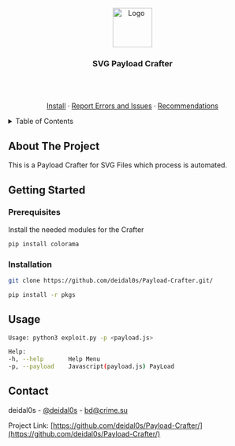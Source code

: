 <div id="top"></div>


<br />
<div align="center">
  <a href="https://github.com/deidal0s/Payload-Crafter/">
    <img src="https://media.discordapp.net/attachments/962136533618548736/965974789770600468/ladybug.png" alt="Logo" width="80" height="80">
  </a>

  <h3 align="center">SVG Payload Crafter</h3>

  <p align="center">
    <br />
    <br />
    <br />
    <a href="https://github.com/deidal0s/Payload-Crafter">Install</a>
    ·
    <a href="https://github.com/deidal0s/Payload-Crafter/issues">Report Errors and Issues</a>
    ·
    <a href="https://github.com/deidal0s/Payload-Crafter/issues">Recommendations</a>
  </p>
</div>

<!-- TABLE OF CONTENTS -->
<details>
  <summary>Table of Contents</summary>
  <ol>
    <li>
      <a href="#about-the-project">About The Project</a>
    </li>
    <li>
      <a href="#getting-started">Getting Started</a>
      <ul>
        <li><a href="#prerequisites">Prerequisites</a></li>
        <li><a href="#installation">Installation</a></li>
      </ul>
    </li>
    <li><a href="#usage">Usage</a></li>
    <li><a href="#contact">Contact</a></li>
  </ol>
</details>



<!-- ABOUT THE PROJECT -->
## About The Project

This is a Payload Crafter for SVG Files which process is automated.

<!-- GETTING STARTED -->
## Getting Started


### Prerequisites

Install the needed modules for the Crafter
  ```sh
  pip install colorama
  ```

### Installation

   ```sh
   git clone https://github.com/deidal0s/Payload-Crafter.git/
   ```

   ```sh
   pip install -r pkgs
   ```

<!-- USAGE EXAMPLES -->
## Usage

```sh
Usage: python3 exploit.py -p <payload.js>

Help:
-h, --help       Help Menu
-p, --payload    Javascript(payload.js) PayLoad
```

<!-- CONTACT -->
## Contact

deidal0s - [@deidal0s](https://twitter.com/deidal0s) - bd@crime.su

Project Link: [https://github.com/deidal0s/Payload-Crafter/](https://github.com/deidal0s/Payload-Crafter/)

[contributors-shield]: https://img.shields.io/github/contributors/deidal0s/Payload-Crafter.svg?style=for-the-badge
[contributors-url]: https://github.com/deidal0s/Payload-Crafter/graphs/contributors
[forks-shield]: https://img.shields.io/github/forks/deidal0s/Payload-Crafter.svg?style=for-the-badge
[forks-url]: https://github.com/deidal0s/Payload-Crafter/network/members
[stars-shield]: https://img.shields.io/github/stars/deidal0s/Payload-Crafter.svg?style=for-the-badge
[stars-url]: https://github.com/deidal0s/Payload-Crafter/stargazers
[issues-shield]: https://img.shields.io/github/issues/deidal0s/Payload-Crafter.svg?style=for-the-badge
[issues-url]: https://github.com/deidal0s/Payload-Crafter/issues
[license-shield]: https://img.shields.io/github/license/deidal0s/Payload-Crafter.svg?style=for-the-badge
[license-url]: https://github.com/deidal0s/Payload-Crafter/blob/master/LICENSE.txt
[linkedin-shield]: https://img.shields.io/badge/-LinkedIn-black.svg?style=for-the-badge&logo=linkedin&colorB=555
[linkedin-url]: https://linkedin.com/in/othneildrew

